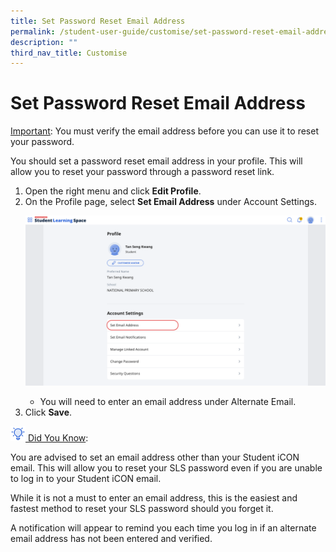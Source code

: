 ```yaml
---
title: Set Password Reset Email Address
permalink: /student-user-guide/customise/set-password-reset-email-address/
description: ""
third_nav_title: Customise
---
```

<h1 id="set-password-reset-email-address">Set Password Reset Email Address</h1>
<p><u>Important</u>: You must verify the email address before you can use it to reset your password.</p>
<p>You should set a password reset email address in your profile. This will allow you to reset your password through a password reset link.</p>
<ol>
<li>Open the right menu and click <strong>Edit Profile</strong>.</li>
<li>On the Profile page, select <strong>Set Email Address</strong> under Account Settings.</li>

<p><img src="/images/1Student/Cu-EmailAddress.png"></p>
<ul>
    <li>You will need to enter an email address under Alternate Email.</li>
</ul>
<li>Click <strong>Save</strong>.</li>
</ol>
<u><img style="width:1.5rem; display: inline;" src="/images/Icons/Bulb32.svg"> Did You Know</u>:
<p>You are advised to set an email address other than your Student iCON email. This will allow you to reset your SLS password even if you are unable to log in to your Student iCON email. </p>
<p>While it is not a must to enter an email address, this is the easiest and fastest method to reset your SLS password should you forget it.</p>
<p>A notification will appear to remind you each time you log in if an alternate email address has not been entered and verified.</p>